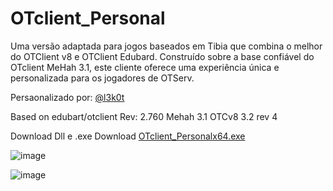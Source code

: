# OTclient_Personal
Uma versão adaptada para jogos baseados em Tibia que combina o melhor do OTClient v8 e OTClient Edubard. Construído sobre a base confiável do OTclient MeHah 3.1, este cliente oferece uma experiência única e personalizada para os jogadores de OTServ.

Persaonalizado por: [@l3k0t](https://tibiaking.com/profile/76262-l3k0t/)

Based on edubart/otclient Rev: 2.760
Mehah 3.1
OTCv8 3.2 rev 4

Download Dll e .exe Download [OTclient_Personalx64.exe](https://www.mediafire.com/file/154y5qh0lfmuyz3/OTclient_Personalx64.zip/file)

![image](https://github.com/l3k0t/OTcliente_Personal_5.0/assets/93864048/196f149e-c555-414b-a2e0-7697f49238ab)

![image](https://github.com/l3k0t/OTcliente_Personal_5.0/assets/93864048/115fc1ab-6c9c-4eef-bbea-6b51668d7836)


